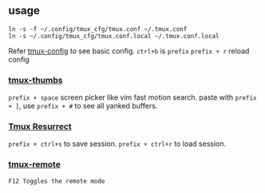## usage
```
ln -s -f ~/.config/tmux_cfg/tmux.conf ~/.tmux.conf
ln -s ~/.config/tmux_cfg/tmux.conf.local ~/.tmux.conf.local
```

Refer [tmux-config](https://github.com/gpakosz/.tmux#bindings) to see basic config.
`ctrl+b` is `prefix`
`prefix + r` reload config
### [tmux-thumbs](https://github.com/fcsonline/tmux-thumbs)
`prefix + space` screen picker like vim fast motion search. paste with `prefix + ]`, use `prefix + #` to see all yanked buffers.
### [Tmux Resurrect](https://github.com/tmux-plugins/tmux-resurrect)
`prefix + ctrl+s` to save session.
`prefix + ctrl+r` to load session.
### [tmux-remote](https://github.com/danyim/tmux-remote)
`F12 Toggles the remote mode`
